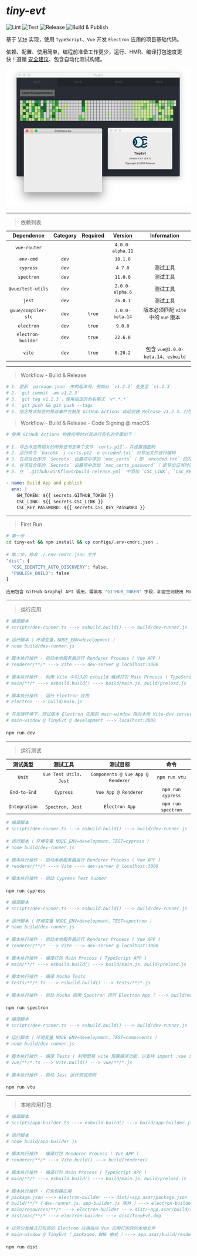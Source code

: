 # *tiny-evt*

![Lint](https://github.com/neatfx/tiny-evt/workflows/Lint/badge.svg)
![Test](https://github.com/neatfx/tiny-evt/workflows/Test/badge.svg)
![Release](https://github.com/neatfx/tiny-evt/workflows/Release/badge.svg)
![Build & Publish](https://github.com/neatfx/tiny-evt/workflows/Build%20&%20Publish/badge.svg)

基于 [Vite](https://github.com/vitejs/vite) 实现，使用 `TypeScript`、`Vue` 开发 `Electron` 应用的项目基础代码。

依赖、配置、使用简单，编程前准备工作更少，运行、HMR、编译打包速度更快！遵循 [安全建议](https://www.electronjs.org/docs/tutorial/security)、包含自动化测试构建。

![screenshot](screenshot.png)

---

> 依赖列表

| Dependence          | Category  | Required | Version          | Information |
| :---:               |:---:      |:---:     |:---:             |:---:|
| `vue-router`        |           |          | `4.0.0-alpha.11` |
| `env-cmd`           | `dev`     |          | `10.1.0`         |
| `cypress`           | `dev`     |          | `4.7.0`          | 测试工具
| `spectron`          | `dev`     |          | `11.0.0`         | 测试工具
| `@vue/test-utils`   | `dev`     |          | `2.0.0-alpha.6`  | 测试工具
| `jest`              | `dev`     |          | `26.0.1`         | 测试工具
| `@vue/compiler-sfc` | `dev`     | `true`   | `3.0.0-beta.14`  | 版本必须匹配 `vite` 中的 `vue` 版本
| `electron`          | `dev`     | `true`   | `9.0.0`          |
| `electron-builder`  | `dev`     | `true`   | `22.6.0`         |
| `vite`              | `dev`     | `true`   | `0.20.2`         | 包含 `vue@3.0.0-beta.14`、`esbuild`

---

> Workflow - Build & Release

```bash
# 1. 更新 `package.json` 中的版本号，例如从 `v1.2.2` 变更至 `v1.2.3`
# 2. `git commit -am v1.2.3`
# 3. `git tag v1.2.3`，使用指定的命名格式 `v*.*.*`
# 4. `git push && git push --tags`
# 5. 指定格式标签的推送事件会触发 GitHub Actions 自动创建 Release v1.2.3、打包生成不同平台格式的应用并发布
```

> Workflow - Build & Release - Code Signing @ macOS

```bash
# 使用 GitHub Actions 构建应用时对其进行签名的步骤如下：

# 1. 导出与应用相关的所有证书至单个文件 `certs.p12`，并设置强密码
# 2. 运行命令 `base64 -i certs.p12 -o encoded.txt` 对导出文件进行编码
# 3. 在项目仓库的 `Secrets` 设置项中添加 `mac_certs`（ 即 `encoded.txt` 的内容 ）
# 4. 在项目仓库的 `Secrets` 设置项中添加 `mac_certs_password`（ 即导出证书时设置的密码 ）
# 5. 在 `.github/workflows/build-release.yml` 中添加 `CSC_LINK`, `CSC_KEY_PASSWORD` 环境变量配置
```

```yaml
- name: Build App and publish
  env: |
    GH_TOKEN: ${{ secrets.GITHUB_TOKEN }}
    CSC_LINK: ${{ secrets.CSC_LINK }}
    CSC_KEY_PASSWORD: ${{ secrets.CSC_KEY_PASSWORD }}
```

---

> First Run

```bash
# 第一步
cd tiny-evt && npm install && cp configs/.env-cmdrc.json .

# 第二步，修改 ./.env-cmdrc.json 文件
"dist": {
  "CSC_IDENTITY_AUTO_DISCOVERY": false,
  "PUBLISH_BUILD": false
}

应用包含 GitHub Graphql API 调用，需填写 "GITHUB_TOKEN" 字段，如留空则使用 Mock 数据代替真实请求
```

---

> 运行应用

```bash
# 编译脚本
# scripts/dev-runner.ts ---> esbuild.build() ---> build/dev-runner.js

# 运行脚本（ 环境变量，NODE_ENV=development ）
# node build/dev-runner.js

# 脚本执行操作 - 启动本地服务器运行 Renderer Process ( Vue APP )
# renderer/**/* ---> Vite ---> dev-server @ localhost:3000

# 脚本执行操作 - 利用 Vite 中引入的 esbuild 编译打包 Main Process ( TypeScript APP )
# main/**/* ---> esbuild.build() ---> build/main.js、build/preload.js

# 脚本执行操作 - 运行 Electron 应用
# electron ---> build/main.js

# 开发版环境下，测试版本 Electron 应用的 main-window 指向本地 Vite-dev-server
# main-window @ TinyEvt @ development ---> localhost:3000

npm run dev
```

---

> 运行测试

| 测试类型        |  测试工具                    | 测试目标                             | 命令 |
| :---:         | :---:                       | :---:                               | :---: |
| `Unit`        | `Vue Test Utils`、`Jest`    | `Components @ Vue App @ Renderer`  | `npm run vtu`
| `End-to-End`  | `Cypress`                   | `Vue App @ Renderer`                | `npm run cypress`
| `Integration` | `Spectron`、`Jest`          | `Electron App`                      | `npm run spectron`

<!-- > 运行 E2E 测试 -->

```bash
# 编译脚本
# scripts/dev-runner.ts ---> esbuild.build() ---> build/dev-runner.js

# 运行脚本（ 环境变量 NODE_ENV=development、TEST=cypress ）
# node build/dev-runner.js

# 脚本执行操作 - 启动本地服务器运行 Renderer Process ( Vue APP )
# renderer/**/* ---> Vite ---> dev-server @ localhost:3000

# 脚本执行操作 - 启动 Cypress Test Runner

npm run cypress
```

<!-- > 测试 Electron 应用 -->

```bash
# 编译脚本
# scripts/dev-runner.ts ---> esbuild.build() ---> build/dev-runner.js

# 运行脚本（ 环境变量 NODE_ENV=development、TEST=spectron ）
# node build/dev-runner.js

# 脚本执行操作 - 启动本地服务器运行 Renderer Process ( Vue APP )
# renderer/**/* ---> Vite ---> dev-server @ localhost:3000

# 脚本执行操作 - 编译打包 Main Process ( TypeScript APP )
# main/**/* ---> esbuild.build() ---> build/main.js、build/preload.js

# 脚本执行操作 - 编译 Mocha Tests
# tests/**/*.ts ---> esbuild.build() ---> tests/**/*.js

# 脚本执行操作 - 启动 Mocha 调用 Spectron 运行 Electron App ( ---> build/main.js ) 进行测试

npm run spectron
```

<!-- > 测试 Vue 组件 -->

```bash
# 编译脚本
# scripts/dev-runner.ts ---> esbuild.build() ---> build/dev-runner.js

# 运行脚本（ 环境变量 NODE_ENV=development、TEST=components ）
# node build/dev-runner.js

# 脚本执行操作 - 编译 Tests ( 利用既有 vite 预置编译功能，以支持 import .vue 文件以及 TypeScript 转换 )
# vue/**/*.ts ---> Vite.build() ---> vue/**/*.js

# 脚本执行操作 - 启动 Jest 运行测试用例

npm run vtu
```

---

> 本地应用打包

```bash
# 编译脚本
# scripts/app-builder.ts ---> esbuild.build() ---> build/app-builder.js

# 运行脚本
# node build/app-builder.js

# 脚本执行操作 - 编译打包 Renderer Process ( Vue APP )
# renderer/**/* ---> Vite.build() ---> build/renderer/

# 脚本执行操作 - 编译打包 Main Process ( TypeScript APP )
# main/**/* ---> esbuild.build() ---> build/main.js、build/preload.js

# 脚本执行操作 - 打包创建应用
# package.json ---> electron-builder ---> dist/~app.asar/package.json
# build/**/*（ dev-runner.js、app-builder.js 除外 ）---> electron-builder ---> dist/~app.asar/build/
# main/resources/**/* ---> electron-builder ---> dist/~app.asar/build/resources/
# dist/mac/**/* ---> electron-builder ---> dist/TinyEvt.dmg

# 以可分发格式打包后的 Electron 应用指向 Vue 应用打包后的本地文件
# main-window @ TinyEvt（ packaged，DMG 格式 ）---> app.asar/build/renderer/index.html

npm run dist
```
